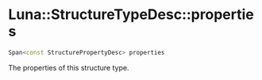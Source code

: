 # Luna::StructureTypeDesc::properties

```c++
Span<const StructurePropertyDesc> properties
```

The properties of this structure type. 

